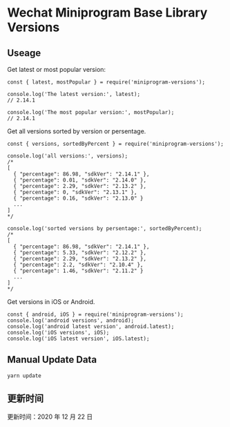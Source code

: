 
# Wechat Miniprogram Base Library Versions

## Useage

Get latest or most popular version:

```;
const { latest, mostPopular } = require('miniprogram-versions');

console.log('The latest version:', latest);
// 2.14.1

console.log('The most popular version:', mostPopular);
// 2.14.1

```

Get all versions sorted by version or persentage.

```
const { versions, sortedByPercent } = require('miniprogram-versions');

console.log('all versions:', versions);
/*
[
  { "percentage": 86.98, "sdkVer": "2.14.1" },
  { "percentage": 0.01, "sdkVer": "2.14.0" },
  { "percentage": 2.29, "sdkVer": "2.13.2" },
  { "percentage": 0, "sdkVer": "2.13.1" },
  { "percentage": 0.16, "sdkVer": "2.13.0" }
  ...
]
*/

console.log('sorted versions by persentage:', sortedByPercent);
/*
[
  { "percentage": 86.98, "sdkVer": "2.14.1" },
  { "percentage": 5.33, "sdkVer": "2.12.2" },
  { "percentage": 2.29, "sdkVer": "2.13.2" },
  { "percentage": 2.2, "sdkVer": "2.10.4" },
  { "percentage": 1.46, "sdkVer": "2.11.2" }
  ...
]
*/
```

Get versions in iOS or Android.

```
const { android, iOS } = require('miniprogram-versions');
console.log('android versions', android);
console.log('android latest version', android.latest);
console.log('iOS versions', iOS);
console.log('iOS latest version', iOS.latest);
```

## Manual Update Data

```
yarn update
```

## 更新时间

更新时间：2020 年 12 月 22 日
